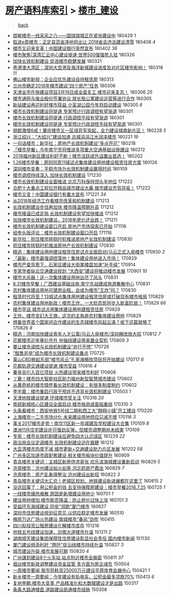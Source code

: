 [房产语料库索引](../../README.md)  > [楼市_建设](楼市_建设.md)
====
> [back](../README.md)

- [邯郸楼市一线采风之八——国瑞瑞城正在紧张建设中](http://jkwz.applinzi.com/ittc/7097364706509718539.html#%E9%82%AF%E9%83%B8%E6%A5%BC%E5%B8%82%E4%B8%80%E7%BA%BF%E9%87%87%E9%A3%8E%E4%B9%8B%E5%85%AB%E2%80%94%E2%80%94%E5%9B%BD%E7%91%9E%E7%91%9E%E5%9F%8E%E6%AD%A3%E5%9C%A8%E7%B4%A7%E5%BC%A0%E5%BB%BA%E8%AE%BE%E4%B8%AD) 180429 *1* 
- [狐说e周楼市：正定县百亩净地将出让 2018省会违法建设清零](http://jkwz.applinzi.com/ittc/7089659732552057872.html#%E7%8B%90%E8%AF%B4e%E5%91%A8%E6%A5%BC%E5%B8%82%EF%BC%9A%E6%AD%A3%E5%AE%9A%E5%8E%BF%E7%99%BE%E4%BA%A9%E5%87%80%E5%9C%B0%E5%B0%86%E5%87%BA%E8%AE%A9+2018%E7%9C%81%E4%BC%9A%E8%BF%9D%E6%B3%95%E5%BB%BA%E8%AE%BE%E6%B8%85%E9%9B%B6) 180408 *4* 
- [楼市又迎来变革！中国建设银行突然宣布](http://jkwz.applinzi.com/ittc/7087490441627042827.html#%E6%A5%BC%E5%B8%82%E5%8F%88%E8%BF%8E%E6%9D%A5%E5%8F%98%E9%9D%A9%EF%BC%81%E4%B8%AD%E5%9B%BD%E5%BB%BA%E8%AE%BE%E9%93%B6%E8%A1%8C%E7%AA%81%E7%84%B6%E5%AE%A3%E5%B8%83) 180402 *36* 
- [楼市聚焦|深湾汇云中心建设提速 世界500强强势入驻](http://jkwz.applinzi.com/ittc/7084886342406505483.html#%E6%A5%BC%E5%B8%82%E8%81%9A%E7%84%A6%7C%E6%B7%B1%E6%B9%BE%E6%B1%87%E4%BA%91%E4%B8%AD%E5%BF%83%E5%BB%BA%E8%AE%BE%E6%8F%90%E9%80%9F+%E4%B8%96%E7%95%8C500%E5%BC%BA%E5%BC%BA%E5%8A%BF%E5%85%A5%E9%A9%BB) 180326  
- [加快长效机制建设 促进楼市稳健发展](http://jkwz.applinzi.com/ittc/7082820360187937809.html#%E5%8A%A0%E5%BF%AB%E9%95%BF%E6%95%88%E6%9C%BA%E5%88%B6%E5%BB%BA%E8%AE%BE+%E4%BF%83%E8%BF%9B%E6%A5%BC%E5%B8%82%E7%A8%B3%E5%81%A5%E5%8F%91%E5%B1%95) 180321  
- [粤港澳大湾区：深圳大空港及海洋新城建设进度及对片区楼市影响！](http://jkwz.applinzi.com/ittc/7081591037623796742.html#%E7%B2%A4%E6%B8%AF%E6%BE%B3%E5%A4%A7%E6%B9%BE%E5%8C%BA%EF%BC%9A%E6%B7%B1%E5%9C%B3%E5%A4%A7%E7%A9%BA%E6%B8%AF%E5%8F%8A%E6%B5%B7%E6%B4%8B%E6%96%B0%E5%9F%8E%E5%BB%BA%E8%AE%BE%E8%BF%9B%E5%BA%A6%E5%8F%8A%E5%AF%B9%E7%89%87%E5%8C%BA%E6%A5%BC%E5%B8%82%E5%BD%B1%E5%93%8D%EF%BC%81) 180318 *11* 
- [佛山楼市新规：企业应优先建设自持租赁房](http://jkwz.applinzi.com/ittc/7079968125196174347.html#%E4%BD%9B%E5%B1%B1%E6%A5%BC%E5%B8%82%E6%96%B0%E8%A7%84%EF%BC%9A%E4%BC%81%E4%B8%9A%E5%BA%94%E4%BC%98%E5%85%88%E5%BB%BA%E8%AE%BE%E8%87%AA%E6%8C%81%E7%A7%9F%E8%B5%81%E6%88%BF) 180313  
- [兰州市确定2018年楼市建设“四个房产”任务](http://jkwz.applinzi.com/ittc/7077286547403834378.html#%E5%85%B0%E5%B7%9E%E5%B8%82%E7%A1%AE%E5%AE%9A2018%E5%B9%B4%E6%A5%BC%E5%B8%82%E5%BB%BA%E8%AE%BE%E2%80%9C%E5%9B%9B%E4%B8%AA%E6%88%BF%E4%BA%A7%E2%80%9D%E4%BB%BB%E5%8A%A1) 180306  
- [天津全市在施建设项目3月16日或全面复工 楼市迎来复苏！](http://jkwz.applinzi.com/ittc/7077270531076523025.html#%E5%A4%A9%E6%B4%A5%E5%85%A8%E5%B8%82%E5%9C%A8%E6%96%BD%E5%BB%BA%E8%AE%BE%E9%A1%B9%E7%9B%AE3%E6%9C%8816%E6%97%A5%E6%88%96%E5%85%A8%E9%9D%A2%E5%A4%8D%E5%B7%A5+%E6%A5%BC%E5%B8%82%E8%BF%8E%E6%9D%A5%E5%A4%8D%E8%8B%8F%EF%BC%81) 180306 *25* 
- [楼市通网与维业股份签署协议 就长租公寓建设运营等进行合作](http://jkwz.applinzi.com/ittc/7077073158660424711.html#%E6%A5%BC%E5%B8%82%E9%80%9A%E7%BD%91%E4%B8%8E%E7%BB%B4%E4%B8%9A%E8%82%A1%E4%BB%BD%E7%AD%BE%E7%BD%B2%E5%8D%8F%E8%AE%AE+%E5%B0%B1%E9%95%BF%E7%A7%9F%E5%85%AC%E5%AF%93%E5%BB%BA%E8%AE%BE%E8%BF%90%E8%90%A5%E7%AD%89%E8%BF%9B%E8%A1%8C%E5%90%88%E4%BD%9C) 180305  
- [新站建设再迎利好楼市获益 少荃湖公园今年将启动建设](http://jkwz.applinzi.com/ittc/7076771678397137927.html#%E6%96%B0%E7%AB%99%E5%BB%BA%E8%AE%BE%E5%86%8D%E8%BF%8E%E5%88%A9%E5%A5%BD%E6%A5%BC%E5%B8%82%E8%8E%B7%E7%9B%8A+%E5%B0%91%E8%8D%83%E6%B9%96%E5%85%AC%E5%9B%AD%E4%BB%8A%E5%B9%B4%E5%B0%86%E5%90%AF%E5%8A%A8%E5%BB%BA%E8%AE%BE) 180305 *6* 
- [楼市长效机制建设将提速 专家预计行政调控有望渐退](http://jkwz.applinzi.com/ittc/7075527902785700874.html#%E6%A5%BC%E5%B8%82%E9%95%BF%E6%95%88%E6%9C%BA%E5%88%B6%E5%BB%BA%E8%AE%BE%E5%B0%86%E6%8F%90%E9%80%9F+%E4%B8%93%E5%AE%B6%E9%A2%84%E8%AE%A1%E8%A1%8C%E6%94%BF%E8%B0%83%E6%8E%A7%E6%9C%89%E6%9C%9B%E6%B8%90%E9%80%80) 180301  
- [楼市长效机制建设将提速 行政调控手段有望渐退](http://jkwz.applinzi.com/ittc/7075521374745789450.html#%E6%A5%BC%E5%B8%82%E9%95%BF%E6%95%88%E6%9C%BA%E5%88%B6%E5%BB%BA%E8%AE%BE%E5%B0%86%E6%8F%90%E9%80%9F+%E8%A1%8C%E6%94%BF%E8%B0%83%E6%8E%A7%E6%89%8B%E6%AE%B5%E6%9C%89%E6%9C%9B%E6%B8%90%E9%80%80) 180301  
- [楼市长效机制建设将提速 专家预计行政调控手段有望渐退](http://jkwz.applinzi.com/ittc/7075426505910125585.html#%E6%A5%BC%E5%B8%82%E9%95%BF%E6%95%88%E6%9C%BA%E5%88%B6%E5%BB%BA%E8%AE%BE%E5%B0%86%E6%8F%90%E9%80%9F+%E4%B8%93%E5%AE%B6%E9%A2%84%E8%AE%A1%E8%A1%8C%E6%94%BF%E8%B0%83%E6%8E%A7%E6%89%8B%E6%AE%B5%E6%9C%89%E6%9C%9B%E6%B8%90%E9%80%80) 180301  
- [销额激增6成！肇庆楼市又一区域异军突起，全力建设城南新片区！](http://jkwz.applinzi.com/ittc/7075075224599266320.html#%E9%94%80%E9%A2%9D%E6%BF%80%E5%A2%9E6%E6%88%90%EF%BC%81%E8%82%87%E5%BA%86%E6%A5%BC%E5%B8%82%E5%8F%88%E4%B8%80%E5%8C%BA%E5%9F%9F%E5%BC%82%E5%86%9B%E7%AA%81%E8%B5%B7%EF%BC%8C%E5%85%A8%E5%8A%9B%E5%BB%BA%E8%AE%BE%E5%9F%8E%E5%8D%97%E6%96%B0%E7%89%87%E5%8C%BA%EF%BC%81) 180228 *5* 
- [浙江绍兴：“大绍兴”建设加速 古城涓涓江水润泽楼市](http://jkwz.applinzi.com/ittc/7072492249315542026.html#%E6%B5%99%E6%B1%9F%E7%BB%8D%E5%85%B4%EF%BC%9A%E2%80%9C%E5%A4%A7%E7%BB%8D%E5%85%B4%E2%80%9D%E5%BB%BA%E8%AE%BE%E5%8A%A0%E9%80%9F+%E5%8F%A4%E5%9F%8E%E6%B6%93%E6%B6%93%E6%B1%9F%E6%B0%B4%E6%B6%A6%E6%B3%BD%E6%A5%BC%E5%B8%82) 180221 *19* 
- [一句话楼市：新华社：房地产长效机制建设“多点开花”](http://jkwz.applinzi.com/ittc/7071507860184105995.html#%E4%B8%80%E5%8F%A5%E8%AF%9D%E6%A5%BC%E5%B8%82%EF%BC%9A%E6%96%B0%E5%8D%8E%E7%A4%BE%EF%BC%9A%E6%88%BF%E5%9C%B0%E4%BA%A7%E9%95%BF%E6%95%88%E6%9C%BA%E5%88%B6%E5%BB%BA%E8%AE%BE%E2%80%9C%E5%A4%9A%E7%82%B9%E5%BC%80%E8%8A%B1%E2%80%9D) 180218  
- [「楼市早餐」今年南宁市将推进多项重大交通基础设施建设](http://jkwz.applinzi.com/ittc/7069142049171702795.html#%E3%80%8C%E6%A5%BC%E5%B8%82%E6%97%A9%E9%A4%90%E3%80%8D%E4%BB%8A%E5%B9%B4%E5%8D%97%E5%AE%81%E5%B8%82%E5%B0%86%E6%8E%A8%E8%BF%9B%E5%A4%9A%E9%A1%B9%E9%87%8D%E5%A4%A7%E4%BA%A4%E9%80%9A%E5%9F%BA%E7%A1%80%E8%AE%BE%E6%96%BD%E5%BB%BA%E8%AE%BE) 180212  
- [2018福州新区建设利好不断！楼市活跃成外溢置业首选！](http://jkwz.applinzi.com/ittc/7065529592637293584.html#2018%E7%A6%8F%E5%B7%9E%E6%96%B0%E5%8C%BA%E5%BB%BA%E8%AE%BE%E5%88%A9%E5%A5%BD%E4%B8%8D%E6%96%AD%EF%BC%81%E6%A5%BC%E5%B8%82%E6%B4%BB%E8%B7%83%E6%88%90%E5%A4%96%E6%BA%A2%E7%BD%AE%E4%B8%9A%E9%A6%96%E9%80%89%EF%BC%81) 180202  
- [1.26楼市早餐：原则同意11城试点集体建设用地建设租赁住房方案](http://jkwz.applinzi.com/ittc/7062908333285966865.html#1.26%E6%A5%BC%E5%B8%82%E6%97%A9%E9%A4%90%EF%BC%9A%E5%8E%9F%E5%88%99%E5%90%8C%E6%84%8F11%E5%9F%8E%E8%AF%95%E7%82%B9%E9%9B%86%E4%BD%93%E5%BB%BA%E8%AE%BE%E7%94%A8%E5%9C%B0%E5%BB%BA%E8%AE%BE%E7%A7%9F%E8%B5%81%E4%BD%8F%E6%88%BF%E6%96%B9%E6%A1%88) 180126  
- [深圳楼市变奏：平稳市场为长效机制建设赢得时间](http://jkwz.applinzi.com/ittc/7056473178186974225.html#%E6%B7%B1%E5%9C%B3%E6%A5%BC%E5%B8%82%E5%8F%98%E5%A5%8F%EF%BC%9A%E5%B9%B3%E7%A8%B3%E5%B8%82%E5%9C%BA%E4%B8%BA%E9%95%BF%E6%95%88%E6%9C%BA%E5%88%B6%E5%BB%BA%E8%AE%BE%E8%B5%A2%E5%BE%97%E6%97%B6%E9%97%B4) 180109  
- [楼市调控持续深入 加快长效机制建设](http://jkwz.applinzi.com/ittc/7052971846360630288.html#%E6%A5%BC%E5%B8%82%E8%B0%83%E6%8E%A7%E6%8C%81%E7%BB%AD%E6%B7%B1%E5%85%A5+%E5%8A%A0%E5%BF%AB%E9%95%BF%E6%95%88%E6%9C%BA%E5%88%B6%E5%BB%BA%E8%AE%BE) 171230  
- [楼市长效机制建设全面推进 北京万科保持领头羊地位](http://jkwz.applinzi.com/ittc/7049848763760247825.html#%E6%A5%BC%E5%B8%82%E9%95%BF%E6%95%88%E6%9C%BA%E5%88%B6%E5%BB%BA%E8%AE%BE%E5%85%A8%E9%9D%A2%E6%8E%A8%E8%BF%9B+%E5%8C%97%E4%BA%AC%E4%B8%87%E7%A7%91%E4%BF%9D%E6%8C%81%E9%A2%86%E5%A4%B4%E7%BE%8A%E5%9C%B0%E4%BD%8D) 171222  
- [合肥十大重点工程拉开精品城市建设大幕 楼市建设齐驾并驱！](http://jkwz.applinzi.com/ittc/7049837690785137680.html#%E5%90%88%E8%82%A5%E5%8D%81%E5%A4%A7%E9%87%8D%E7%82%B9%E5%B7%A5%E7%A8%8B%E6%8B%89%E5%BC%80%E7%B2%BE%E5%93%81%E5%9F%8E%E5%B8%82%E5%BB%BA%E8%AE%BE%E5%A4%A7%E5%B9%95+%E6%A5%BC%E5%B8%82%E5%BB%BA%E8%AE%BE%E9%BD%90%E9%A9%BE%E5%B9%B6%E9%A9%B1%EF%BC%81) 171222  
- [楼市又变！中国建设银行有重大宣布](http://jkwz.applinzi.com/ittc/7049557961200894993.html#%E6%A5%BC%E5%B8%82%E5%8F%88%E5%8F%98%EF%BC%81%E4%B8%AD%E5%9B%BD%E5%BB%BA%E8%AE%BE%E9%93%B6%E8%A1%8C%E6%9C%89%E9%87%8D%E5%A4%A7%E5%AE%A3%E5%B8%83) 171221 *34* 
- [从2018年经济工作看楼市改革和机制建设](http://jkwz.applinzi.com/ittc/7046509682393351185.html#%E4%BB%8E2018%E5%B9%B4%E7%BB%8F%E6%B5%8E%E5%B7%A5%E4%BD%9C%E7%9C%8B%E6%A5%BC%E5%B8%82%E6%94%B9%E9%9D%A9%E5%92%8C%E6%9C%BA%E5%88%B6%E5%BB%BA%E8%AE%BE) 171213  
- [长效机制建设步伐再加快 楼市降温预期升高](http://jkwz.applinzi.com/ittc/7046125377351582737.html#%E9%95%BF%E6%95%88%E6%9C%BA%E5%88%B6%E5%BB%BA%E8%AE%BE%E6%AD%A5%E4%BC%90%E5%86%8D%E5%8A%A0%E5%BF%AB+%E6%A5%BC%E5%B8%82%E9%99%8D%E6%B8%A9%E9%A2%84%E6%9C%9F%E5%8D%87%E9%AB%98) 171212  
- [楼市降温已成定局 长效机制建设有望加快推进](http://jkwz.applinzi.com/ittc/7046099515281507345.html#%E6%A5%BC%E5%B8%82%E9%99%8D%E6%B8%A9%E5%B7%B2%E6%88%90%E5%AE%9A%E5%B1%80+%E9%95%BF%E6%95%88%E6%9C%BA%E5%88%B6%E5%BB%BA%E8%AE%BE%E6%9C%89%E6%9C%9B%E5%8A%A0%E5%BF%AB%E6%8E%A8%E8%BF%9B) 171212  
- [加快楼市长效机制建设，2018年房价还会跌！](http://jkwz.applinzi.com/ittc/7045850286046839824.html#%E5%8A%A0%E5%BF%AB%E6%A5%BC%E5%B8%82%E9%95%BF%E6%95%88%E6%9C%BA%E5%88%B6%E5%BB%BA%E8%AE%BE%EF%BC%8C2018%E5%B9%B4%E6%88%BF%E4%BB%B7%E8%BF%98%E4%BC%9A%E8%B7%8C%EF%BC%81) 171211  
- [楼市长效机制建设窗口开启 房地产市场探索已开始](http://jkwz.applinzi.com/ittc/7036466545411228689.html#%E6%A5%BC%E5%B8%82%E9%95%BF%E6%95%88%E6%9C%BA%E5%88%B6%E5%BB%BA%E8%AE%BE%E7%AA%97%E5%8F%A3%E5%BC%80%E5%90%AF+%E6%88%BF%E5%9C%B0%E4%BA%A7%E5%B8%82%E5%9C%BA%E6%8E%A2%E7%B4%A2%E5%B7%B2%E5%BC%80%E5%A7%8B) 171116  
- [经参头版评论：楼市长效机制建设窗口开启](http://jkwz.applinzi.com/ittc/7036436193191920657.html#%E7%BB%8F%E5%8F%82%E5%A4%B4%E7%89%88%E8%AF%84%E8%AE%BA%EF%BC%9A%E6%A5%BC%E5%B8%82%E9%95%BF%E6%95%88%E6%9C%BA%E5%88%B6%E5%BB%BA%E8%AE%BE%E7%AA%97%E5%8F%A3%E5%BC%80%E5%90%AF) 171116  
- [新华社：抓住楼市转稳时机推进房地产长效机制建设](http://jkwz.applinzi.com/ittc/7019180425606595601.html#%E6%96%B0%E5%8D%8E%E7%A4%BE%EF%BC%9A%E6%8A%93%E4%BD%8F%E6%A5%BC%E5%B8%82%E8%BD%AC%E7%A8%B3%E6%97%B6%E6%9C%BA%E6%8E%A8%E8%BF%9B%E6%88%BF%E5%9C%B0%E4%BA%A7%E9%95%BF%E6%95%88%E6%9C%BA%E5%88%B6%E5%BB%BA%E8%AE%BE) 170930  
- [抓住楼市转稳时机推进房地产长效机制建设](http://jkwz.applinzi.com/ittc/7019159575838852112.html#%E6%8A%93%E4%BD%8F%E6%A5%BC%E5%B8%82%E8%BD%AC%E7%A8%B3%E6%97%B6%E6%9C%BA%E6%8E%A8%E8%BF%9B%E6%88%BF%E5%9C%B0%E4%BA%A7%E9%95%BF%E6%95%88%E6%9C%BA%E5%88%B6%E5%BB%BA%E8%AE%BE) 170930  
- [精选：集体建设用地建设租赁住房试点全面启动/马云正式入局楼市](http://jkwz.applinzi.com/ittc/7019097836912903184.html#%E7%B2%BE%E9%80%89%EF%BC%9A%E9%9B%86%E4%BD%93%E5%BB%BA%E8%AE%BE%E7%94%A8%E5%9C%B0%E5%BB%BA%E8%AE%BE%E7%A7%9F%E8%B5%81%E4%BD%8F%E6%88%BF%E8%AF%95%E7%82%B9%E5%85%A8%E9%9D%A2%E5%90%AF%E5%8A%A8%2F%E9%A9%AC%E4%BA%91%E6%AD%A3%E5%BC%8F%E5%85%A5%E5%B1%80%E6%A5%BC%E5%B8%82) 170930 *2* 
- [「最新」楼市最强调控落地！集体建设用地进入市场！](http://jkwz.applinzi.com/ittc/7018807340827149329.html#%E3%80%8C%E6%9C%80%E6%96%B0%E3%80%8D%E6%A5%BC%E5%B8%82%E6%9C%80%E5%BC%BA%E8%B0%83%E6%8E%A7%E8%90%BD%E5%9C%B0%EF%BC%81%E9%9B%86%E4%BD%93%E5%BB%BA%E8%AE%BE%E7%94%A8%E5%9C%B0%E8%BF%9B%E5%85%A5%E5%B8%82%E5%9C%BA%EF%BC%81) 170929  
- [楼市严查背景下，石家庄建设大街某楼盘加速“补手续”](http://jkwz.applinzi.com/ittc/7013078066807702288.html#%E6%A5%BC%E5%B8%82%E4%B8%A5%E6%9F%A5%E8%83%8C%E6%99%AF%E4%B8%8B%EF%BC%8C%E7%9F%B3%E5%AE%B6%E5%BA%84%E5%BB%BA%E8%AE%BE%E5%A4%A7%E8%A1%97%E6%9F%90%E6%A5%BC%E7%9B%98%E5%8A%A0%E9%80%9F%E2%80%9C%E8%A1%A5%E6%89%8B%E7%BB%AD%E2%80%9D) 170914  
- [专家学者纵论交通建设规划 “大西安”建设将推动楼市发展](http://jkwz.applinzi.com/ittc/7008243144364393488.html#%E4%B8%93%E5%AE%B6%E5%AD%A6%E8%80%85%E7%BA%B5%E8%AE%BA%E4%BA%A4%E9%80%9A%E5%BB%BA%E8%AE%BE%E8%A7%84%E5%88%92+%E2%80%9C%E5%A4%A7%E8%A5%BF%E5%AE%89%E2%80%9D%E5%BB%BA%E8%AE%BE%E5%B0%86%E6%8E%A8%E5%8A%A8%E6%A5%BC%E5%B8%82%E5%8F%91%E5%B1%95) 170901 *10* 
- [楼市大杀器！这一次集体建设用地出尽了风头](http://jkwz.applinzi.com/ittc/7007986137271125009.html#%E6%A5%BC%E5%B8%82%E5%A4%A7%E6%9D%80%E5%99%A8%EF%BC%81%E8%BF%99%E4%B8%80%E6%AC%A1%E9%9B%86%E4%BD%93%E5%BB%BA%E8%AE%BE%E7%94%A8%E5%9C%B0%E5%87%BA%E5%B0%BD%E4%BA%86%E9%A3%8E%E5%A4%B4) 170831  
- [8.31楼市早餐丨广西建设基础设施 南宁东站建成旅游集散中心](http://jkwz.applinzi.com/ittc/7007899704430691344.html#8.31%E6%A5%BC%E5%B8%82%E6%97%A9%E9%A4%90%E4%B8%A8%E5%B9%BF%E8%A5%BF%E5%BB%BA%E8%AE%BE%E5%9F%BA%E7%A1%80%E8%AE%BE%E6%96%BD+%E5%8D%97%E5%AE%81%E4%B8%9C%E7%AB%99%E5%BB%BA%E6%88%90%E6%97%85%E6%B8%B8%E9%9B%86%E6%95%A3%E4%B8%AD%E5%BF%83) 170831  
- [农村集体建设用地可建房出租，会成为楼市“王炸”吗？](http://jkwz.applinzi.com/ittc/7007651786893296656.html#%E5%86%9C%E6%9D%91%E9%9B%86%E4%BD%93%E5%BB%BA%E8%AE%BE%E7%94%A8%E5%9C%B0%E5%8F%AF%E5%BB%BA%E6%88%BF%E5%87%BA%E7%A7%9F%EF%BC%8C%E4%BC%9A%E6%88%90%E4%B8%BA%E6%A5%BC%E5%B8%82%E2%80%9C%E7%8E%8B%E7%82%B8%E2%80%9D%E5%90%97%EF%BC%9F) 170830  
- [租赁时代将至？13城试点集体用地建设租赁住房或打破现有楼市格局](http://jkwz.applinzi.com/ittc/7007297026918974481.html#%E7%A7%9F%E8%B5%81%E6%97%B6%E4%BB%A3%E5%B0%86%E8%87%B3%EF%BC%9F13%E5%9F%8E%E8%AF%95%E7%82%B9%E9%9B%86%E4%BD%93%E7%94%A8%E5%9C%B0%E5%BB%BA%E8%AE%BE%E7%A7%9F%E8%B5%81%E4%BD%8F%E6%88%BF%E6%88%96%E6%89%93%E7%A0%B4%E7%8E%B0%E6%9C%89%E6%A5%BC%E5%B8%82%E6%A0%BC%E5%B1%80) 170829  
- [农村集体建设用地新政！楼市王炸，一大批农民将步入新富阶层！](http://jkwz.applinzi.com/ittc/7007292396298306577.html#%E5%86%9C%E6%9D%91%E9%9B%86%E4%BD%93%E5%BB%BA%E8%AE%BE%E7%94%A8%E5%9C%B0%E6%96%B0%E6%94%BF%EF%BC%81%E6%A5%BC%E5%B8%82%E7%8E%8B%E7%82%B8%EF%BC%8C%E4%B8%80%E5%A4%A7%E6%89%B9%E5%86%9C%E6%B0%91%E5%B0%86%E6%AD%A5%E5%85%A5%E6%96%B0%E5%AF%8C%E9%98%B6%E5%B1%82%EF%BC%81) 170829 *66* 
- [楼市早话 城市试点用集体建设用地建租赁住房](http://jkwz.applinzi.com/ittc/7007246631672742929.html#%E6%A5%BC%E5%B8%82%E6%97%A9%E8%AF%9D+%E5%9F%8E%E5%B8%82%E8%AF%95%E7%82%B9%E7%94%A8%E9%9B%86%E4%BD%93%E5%BB%BA%E8%AE%BE%E7%94%A8%E5%9C%B0%E5%BB%BA%E7%A7%9F%E8%B5%81%E4%BD%8F%E6%88%BF) 170829  
- [王炸，楼市变幻大王旗，这次的主角是农村集体建设用地](http://jkwz.applinzi.com/ittc/7007214311657964560.html#%E7%8E%8B%E7%82%B8%EF%BC%8C%E6%A5%BC%E5%B8%82%E5%8F%98%E5%B9%BB%E5%A4%A7%E7%8E%8B%E6%97%97%EF%BC%8C%E8%BF%99%E6%AC%A1%E7%9A%84%E4%B8%BB%E8%A7%92%E6%98%AF%E5%86%9C%E6%9D%91%E9%9B%86%E4%BD%93%E5%BB%BA%E8%AE%BE%E7%94%A8%E5%9C%B0) 170829  
- [想看世界首个国家间合作建设的生态城楼市风起云涌？收下这篇就够了](http://jkwz.applinzi.com/ittc/7006039418916570129.html#%E6%83%B3%E7%9C%8B%E4%B8%96%E7%95%8C%E9%A6%96%E4%B8%AA%E5%9B%BD%E5%AE%B6%E9%97%B4%E5%90%88%E4%BD%9C%E5%BB%BA%E8%AE%BE%E7%9A%84%E7%94%9F%E6%80%81%E5%9F%8E%E6%A5%BC%E5%B8%82%E9%A3%8E%E8%B5%B7%E4%BA%91%E6%B6%8C%EF%BC%9F%E6%94%B6%E4%B8%8B%E8%BF%99%E7%AF%87%E5%B0%B1%E5%A4%9F%E4%BA%86) 170826 *8* 
- [精选：河南加快建设青年人才公寓/马云入局楼市/深圳棚改放大招](http://jkwz.applinzi.com/ittc/7000893560587813905.html#%E7%B2%BE%E9%80%89%EF%BC%9A%E6%B2%B3%E5%8D%97%E5%8A%A0%E5%BF%AB%E5%BB%BA%E8%AE%BE%E9%9D%92%E5%B9%B4%E4%BA%BA%E6%89%8D%E5%85%AC%E5%AF%93%2F%E9%A9%AC%E4%BA%91%E5%85%A5%E5%B1%80%E6%A5%BC%E5%B8%82%2F%E6%B7%B1%E5%9C%B3%E6%A3%9A%E6%94%B9%E6%94%BE%E5%A4%A7%E6%8B%9B) 170812 *7* 
- [花都楼市近年量价齐升 中轴线建设带来置业契机](http://jkwz.applinzi.com/ittc/6999585856741180432.html#%E8%8A%B1%E9%83%BD%E6%A5%BC%E5%B8%82%E8%BF%91%E5%B9%B4%E9%87%8F%E4%BB%B7%E9%BD%90%E5%8D%87+%E4%B8%AD%E8%BD%B4%E7%BA%BF%E5%BB%BA%E8%AE%BE%E5%B8%A6%E6%9D%A5%E7%BD%AE%E4%B8%9A%E5%A5%91%E6%9C%BA) 170809 *3* 
- [要让楼市调控与长效机制建设“并行不悖”](http://jkwz.applinzi.com/ittc/6994742365422879761.html#%E8%A6%81%E8%AE%A9%E6%A5%BC%E5%B8%82%E8%B0%83%E6%8E%A7%E4%B8%8E%E9%95%BF%E6%95%88%E6%9C%BA%E5%88%B6%E5%BB%BA%E8%AE%BE%E2%80%9C%E5%B9%B6%E8%A1%8C%E4%B8%8D%E6%82%96%E2%80%9D) 170726  
- [“租售并举”成为楼市长效机制建设重点](http://jkwz.applinzi.com/ittc/6994068067699917840.html#%E2%80%9C%E7%A7%9F%E5%94%AE%E5%B9%B6%E4%B8%BE%E2%80%9D%E6%88%90%E4%B8%BA%E6%A5%BC%E5%B8%82%E9%95%BF%E6%95%88%E6%9C%BA%E5%88%B6%E5%BB%BA%E8%AE%BE%E9%87%8D%E7%82%B9) 170725  
- [莱山CBD掀起东部“楼市风云”孔家滩棚改项目将开始建设](http://jkwz.applinzi.com/ittc/6991182615787602961.html#%E8%8E%B1%E5%B1%B1CBD%E6%8E%80%E8%B5%B7%E4%B8%9C%E9%83%A8%E2%80%9C%E6%A5%BC%E5%B8%82%E9%A3%8E%E4%BA%91%E2%80%9D%E5%AD%94%E5%AE%B6%E6%BB%A9%E6%A3%9A%E6%94%B9%E9%A1%B9%E7%9B%AE%E5%B0%86%E5%BC%80%E5%A7%8B%E5%BB%BA%E8%AE%BE) 170717 *6* 
- [花都轨道交通建设提速 楼市受益](http://jkwz.applinzi.com/ittc/6979609139780011012.html#%E8%8A%B1%E9%83%BD%E8%BD%A8%E9%81%93%E4%BA%A4%E9%80%9A%E5%BB%BA%E8%AE%BE%E6%8F%90%E9%80%9F+%E6%A5%BC%E5%B8%82%E5%8F%97%E7%9B%8A) 170616 *4* 
- [秦皇岛引入百亿项目 火热建设带来楼市利好](http://jkwz.applinzi.com/ittc/6976857612388664324.html#%E7%A7%A6%E7%9A%87%E5%B2%9B%E5%BC%95%E5%85%A5%E7%99%BE%E4%BA%BF%E9%A1%B9%E7%9B%AE+%E7%81%AB%E7%83%AD%E5%BB%BA%E8%AE%BE%E5%B8%A6%E6%9D%A5%E6%A5%BC%E5%B8%82%E5%88%A9%E5%A5%BD) 170608  
- [丫霸！楼市四大智能社区助力福州新型智慧城市建设](http://jkwz.applinzi.com/ittc/6974599687788037125.html#%E4%B8%AB%E9%9C%B8%EF%BC%81%E6%A5%BC%E5%B8%82%E5%9B%9B%E5%A4%A7%E6%99%BA%E8%83%BD%E7%A4%BE%E5%8C%BA%E5%8A%A9%E5%8A%9B%E7%A6%8F%E5%B7%9E%E6%96%B0%E5%9E%8B%E6%99%BA%E6%85%A7%E5%9F%8E%E5%B8%82%E5%BB%BA%E8%AE%BE) 170602  
- [从黄奇帆的楼市情怀看长效机制建设：有很多制度制约](http://jkwz.applinzi.com/ittc/6974490775634052101.html#%E4%BB%8E%E9%BB%84%E5%A5%87%E5%B8%86%E7%9A%84%E6%A5%BC%E5%B8%82%E6%83%85%E6%80%80%E7%9C%8B%E9%95%BF%E6%95%88%E6%9C%BA%E5%88%B6%E5%BB%BA%E8%AE%BE%EF%BC%9A%E6%9C%89%E5%BE%88%E5%A4%9A%E5%88%B6%E5%BA%A6%E5%88%B6%E7%BA%A6) 170602  
- [李宇嘉：楼市重启行政干预并不违背长效机制建设](http://jkwz.applinzi.com/ittc/6963232302535558148.html#%E6%9D%8E%E5%AE%87%E5%98%89%EF%BC%9A%E6%A5%BC%E5%B8%82%E9%87%8D%E5%90%AF%E8%A1%8C%E6%94%BF%E5%B9%B2%E9%A2%84%E5%B9%B6%E4%B8%8D%E8%BF%9D%E8%83%8C%E9%95%BF%E6%95%88%E6%9C%BA%E5%88%B6%E5%BB%BA%E8%AE%BE) 170503 *1* 
- [天津地铁建设提速 环城楼市受关注](http://jkwz.applinzi.com/ittc/6945541580818744325.html#%E5%A4%A9%E6%B4%A5%E5%9C%B0%E9%93%81%E5%BB%BA%E8%AE%BE%E6%8F%90%E9%80%9F+%E7%8E%AF%E5%9F%8E%E6%A5%BC%E5%B8%82%E5%8F%97%E5%85%B3%E6%B3%A8) 170316 *20* 
- [南部新城核心区建设全面启动 楼市格局或面临重组](http://jkwz.applinzi.com/ittc/6943430018129724420.html#%E5%8D%97%E9%83%A8%E6%96%B0%E5%9F%8E%E6%A0%B8%E5%BF%83%E5%8C%BA%E5%BB%BA%E8%AE%BE%E5%85%A8%E9%9D%A2%E5%90%AF%E5%8A%A8+%E6%A5%BC%E5%B8%82%E6%A0%BC%E5%B1%80%E6%88%96%E9%9D%A2%E4%B8%B4%E9%87%8D%E7%BB%84) 170310 *3* 
- [头条看楼市：西安地铁5号线二期和西工大“翱翔小镇”开工建设](http://jkwz.applinzi.com/ittc/6936658463844467716.html#%E5%A4%B4%E6%9D%A1%E7%9C%8B%E6%A5%BC%E5%B8%82%EF%BC%9A%E8%A5%BF%E5%AE%89%E5%9C%B0%E9%93%815%E5%8F%B7%E7%BA%BF%E4%BA%8C%E6%9C%9F%E5%92%8C%E8%A5%BF%E5%B7%A5%E5%A4%A7%E2%80%9C%E7%BF%B1%E7%BF%94%E5%B0%8F%E9%95%87%E2%80%9D%E5%BC%80%E5%B7%A5%E5%BB%BA%E8%AE%BE) 170220  
- [上海楼市一二手市场分化 未来建设用地供应只减不增](http://jkwz.applinzi.com/ittc/6923554102029321221.html#%E4%B8%8A%E6%B5%B7%E6%A5%BC%E5%B8%82%E4%B8%80%E4%BA%8C%E6%89%8B%E5%B8%82%E5%9C%BA%E5%88%86%E5%8C%96+%E6%9C%AA%E6%9D%A5%E5%BB%BA%E8%AE%BE%E7%94%A8%E5%9C%B0%E4%BE%9B%E5%BA%94%E5%8F%AA%E5%87%8F%E4%B8%8D%E5%A2%9E) 170116 *3* 
- [事关2017楼市走势！南京11区新一年城建及学校建设大合集](http://jkwz.applinzi.com/ittc/6921250908364342277.html#%E4%BA%8B%E5%85%B32017%E6%A5%BC%E5%B8%82%E8%B5%B0%E5%8A%BF%EF%BC%81%E5%8D%97%E4%BA%AC11%E5%8C%BA%E6%96%B0%E4%B8%80%E5%B9%B4%E5%9F%8E%E5%BB%BA%E5%8F%8A%E5%AD%A6%E6%A0%A1%E5%BB%BA%E8%AE%BE%E5%A4%A7%E5%90%88%E9%9B%86) 170109 *8* 
- [澳洲11月住宅建设许可强劲反弹，但楼市调整期尚未结束](http://jkwz.applinzi.com/ittc/6921160288337658884.html#%E6%BE%B3%E6%B4%B211%E6%9C%88%E4%BD%8F%E5%AE%85%E5%BB%BA%E8%AE%BE%E8%AE%B8%E5%8F%AF%E5%BC%BA%E5%8A%B2%E5%8F%8D%E5%BC%B9%EF%BC%8C%E4%BD%86%E6%A5%BC%E5%B8%82%E8%B0%83%E6%95%B4%E6%9C%9F%E5%B0%9A%E6%9C%AA%E7%BB%93%E6%9D%9F) 170109  
- [专家：楼市长效机制建设应避免四大认识误区](http://jkwz.applinzi.com/ittc/6917084198803620868.html#%E4%B8%93%E5%AE%B6%EF%BC%9A%E6%A5%BC%E5%B8%82%E9%95%BF%E6%95%88%E6%9C%BA%E5%88%B6%E5%BB%BA%E8%AE%BE%E5%BA%94%E9%81%BF%E5%85%8D%E5%9B%9B%E5%A4%A7%E8%AE%A4%E8%AF%86%E8%AF%AF%E5%8C%BA) 161229 *22* 
- [政治局会议定调楼市 长效机制建设迫在眉睫](http://jkwz.applinzi.com/ittc/6910796266069296133.html#%E6%94%BF%E6%B2%BB%E5%B1%80%E4%BC%9A%E8%AE%AE%E5%AE%9A%E8%B0%83%E6%A5%BC%E5%B8%82+%E9%95%BF%E6%95%88%E6%9C%BA%E5%88%B6%E5%BB%BA%E8%AE%BE%E8%BF%AB%E5%9C%A8%E7%9C%89%E7%9D%AB) 161212  
- [大亚湾楼市热度不减 城市更新+交通建设助力片区发展](http://jkwz.applinzi.com/ittc/6907088227373974533.html#%E5%A4%A7%E4%BA%9A%E6%B9%BE%E6%A5%BC%E5%B8%82%E7%83%AD%E5%BA%A6%E4%B8%8D%E5%87%8F+%E5%9F%8E%E5%B8%82%E6%9B%B4%E6%96%B0%2B%E4%BA%A4%E9%80%9A%E5%BB%BA%E8%AE%BE%E5%8A%A9%E5%8A%9B%E7%89%87%E5%8C%BA%E5%8F%91%E5%B1%95) 161202 *58* 
- [广州多区加速市政配套建设 相关楼市板块价值提升](http://jkwz.applinzi.com/ittc/6875688060540421125.html#%E5%B9%BF%E5%B7%9E%E5%A4%9A%E5%8C%BA%E5%8A%A0%E9%80%9F%E5%B8%82%E6%94%BF%E9%85%8D%E5%A5%97%E5%BB%BA%E8%AE%BE+%E7%9B%B8%E5%85%B3%E6%A5%BC%E5%B8%82%E6%9D%BF%E5%9D%97%E4%BB%B7%E5%80%BC%E6%8F%90%E5%8D%87) 160909  
- [青岛楼市关键词：主城区新房供求紧张 欢乐滨海城建设重新启动](http://jkwz.applinzi.com/ittc/6871784428233294852.html#%E9%9D%92%E5%B2%9B%E6%A5%BC%E5%B8%82%E5%85%B3%E9%94%AE%E8%AF%8D%EF%BC%9A%E4%B8%BB%E5%9F%8E%E5%8C%BA%E6%96%B0%E6%88%BF%E4%BE%9B%E6%B1%82%E7%B4%A7%E5%BC%A0+%E6%AC%A2%E4%B9%90%E6%BB%A8%E6%B5%B7%E5%9F%8E%E5%BB%BA%E8%AE%BE%E9%87%8D%E6%96%B0%E5%90%AF%E5%8A%A8) 160829 *5* 
- [沧周楼市：沧州建设如火如荼 河北抓房产蠹虫](http://jkwz.applinzi.com/ittc/6871774073763398660.html#%E6%B2%A7%E5%91%A8%E6%A5%BC%E5%B8%82%EF%BC%9A%E6%B2%A7%E5%B7%9E%E5%BB%BA%E8%AE%BE%E5%A6%82%E7%81%AB%E5%A6%82%E8%8D%BC+%E6%B2%B3%E5%8C%97%E6%8A%93%E6%88%BF%E4%BA%A7%E8%A0%B9%E8%99%AB) 160829 *7* 
- [沧周楼市：房产乱象得整治 沧州建设出新招](http://jkwz.applinzi.com/ittc/6869175898091291652.html#%E6%B2%A7%E5%91%A8%E6%A5%BC%E5%B8%82%EF%BC%9A%E6%88%BF%E4%BA%A7%E4%B9%B1%E8%B1%A1%E5%BE%97%E6%95%B4%E6%B2%BB+%E6%B2%A7%E5%B7%9E%E5%BB%BA%E8%AE%BE%E5%87%BA%E6%96%B0%E6%8B%9B) 160822 *3* 
- [青岛楼市关键词大汇总！老城区规划、地铁建设新进展都在这里了](http://jkwz.applinzi.com/ittc/6866533016549196804.html#%E9%9D%92%E5%B2%9B%E6%A5%BC%E5%B8%82%E5%85%B3%E9%94%AE%E8%AF%8D%E5%A4%A7%E6%B1%87%E6%80%BB%EF%BC%81%E8%80%81%E5%9F%8E%E5%8C%BA%E8%A7%84%E5%88%92%E3%80%81%E5%9C%B0%E9%93%81%E5%BB%BA%E8%AE%BE%E6%96%B0%E8%BF%9B%E5%B1%95%E9%83%BD%E5%9C%A8%E8%BF%99%E9%87%8C%E4%BA%86) 160815 *2* 
- [没这回事了：用公积金的钱 去支持保障房建设︱楼市早餐2016.7.25](http://jkwz.applinzi.com/ittc/6858676260162765829.html#%E6%B2%A1%E8%BF%99%E5%9B%9E%E4%BA%8B%E4%BA%86%EF%BC%9A%E7%94%A8%E5%85%AC%E7%A7%AF%E9%87%91%E7%9A%84%E9%92%B1+%E5%8E%BB%E6%94%AF%E6%8C%81%E4%BF%9D%E9%9A%9C%E6%88%BF%E5%BB%BA%E8%AE%BE%EF%B8%B1%E6%A5%BC%E5%B8%82%E6%97%A9%E9%A4%902016.7.25) 160725 *1* 
- [一线楼市燥热难散 原因是新增建设用地少](http://jkwz.applinzi.com/ittc/6849902122195485700.html#%E4%B8%80%E7%BA%BF%E6%A5%BC%E5%B8%82%E7%87%A5%E7%83%AD%E9%9A%BE%E6%95%A3+%E5%8E%9F%E5%9B%A0%E6%98%AF%E6%96%B0%E5%A2%9E%E5%BB%BA%E8%AE%BE%E7%94%A8%E5%9C%B0%E5%B0%91) 160701 *1* 
- [建设用地增加 楼市能否降温：防止房价过快上涨](http://jkwz.applinzi.com/ittc/6849803194699613189.html#%E5%BB%BA%E8%AE%BE%E7%94%A8%E5%9C%B0%E5%A2%9E%E5%8A%A0+%E6%A5%BC%E5%B8%82%E8%83%BD%E5%90%A6%E9%99%8D%E6%B8%A9%EF%BC%9A%E9%98%B2%E6%AD%A2%E6%88%BF%E4%BB%B7%E8%BF%87%E5%BF%AB%E4%B8%8A%E6%B6%A8) 160701 *3* 
- [受益环东海域建设 同安“领跑”厦门楼市](http://jkwz.applinzi.com/ittc/6848319456778126340.html#%E5%8F%97%E7%9B%8A%E7%8E%AF%E4%B8%9C%E6%B5%B7%E5%9F%9F%E5%BB%BA%E8%AE%BE+%E5%90%8C%E5%AE%89%E2%80%9C%E9%A2%86%E8%B7%91%E2%80%9D%E5%8E%A6%E9%97%A8%E6%A5%BC%E5%B8%82) 160627  
- [深圳市住房建设规划征意见 以供应稳定楼市发展](http://jkwz.applinzi.com/ittc/6830620543367513093.html#%E6%B7%B1%E5%9C%B3%E5%B8%82%E4%BD%8F%E6%88%BF%E5%BB%BA%E8%AE%BE%E8%A7%84%E5%88%92%E5%BE%81%E6%84%8F%E8%A7%81+%E4%BB%A5%E4%BE%9B%E5%BA%94%E7%A8%B3%E5%AE%9A%E6%A5%BC%E5%B8%82%E5%8F%91%E5%B1%95) 160510  
- [槐房万达广场火热建设 南城楼市“春风”劲吹](http://jkwz.applinzi.com/ittc/6821280613814240261.html#%E6%A7%90%E6%88%BF%E4%B8%87%E8%BE%BE%E5%B9%BF%E5%9C%BA%E7%81%AB%E7%83%AD%E5%BB%BA%E8%AE%BE+%E5%8D%97%E5%9F%8E%E6%A5%BC%E5%B8%82%E2%80%9C%E6%98%A5%E9%A3%8E%E2%80%9D%E5%8A%B2%E5%90%B9) 160415  
- [四川拟投资公租房建设化解楼市库存](http://jkwz.applinzi.com/ittc/6776463642820346884.html#%E5%9B%9B%E5%B7%9D%E6%8B%9F%E6%8A%95%E8%B5%84%E5%85%AC%E7%A7%9F%E6%88%BF%E5%BB%BA%E8%AE%BE%E5%8C%96%E8%A7%A3%E6%A5%BC%E5%B8%82%E5%BA%93%E5%AD%98) 151216  
- [地铁五号线建设加速，剑南大道楼市升温](http://jkwz.applinzi.com/ittc/6774609856078283780.html#%E5%9C%B0%E9%93%81%E4%BA%94%E5%8F%B7%E7%BA%BF%E5%BB%BA%E8%AE%BE%E5%8A%A0%E9%80%9F%EF%BC%8C%E5%89%91%E5%8D%97%E5%A4%A7%E9%81%93%E6%A5%BC%E5%B8%82%E5%8D%87%E6%B8%A9) 151211 *2* 
- [湖南顺天建设集团保障性住房建设彰显社会责任 国内楼市新闻](http://jkwz.applinzi.com/ittc/6770445021987996676.html#%E6%B9%96%E5%8D%97%E9%A1%BA%E5%A4%A9%E5%BB%BA%E8%AE%BE%E9%9B%86%E5%9B%A2%E4%BF%9D%E9%9A%9C%E6%80%A7%E4%BD%8F%E6%88%BF%E5%BB%BA%E8%AE%BE%E5%BD%B0%E6%98%BE%E7%A4%BE%E4%BC%9A%E8%B4%A3%E4%BB%BB+%E5%9B%BD%E5%86%85%E6%A5%BC%E5%B8%82%E6%96%B0%E9%97%BB) 151130  
- [厦门建设频添利好 “两环”促沿线楼市持续升温](http://jkwz.applinzi.com/ittc/6735153416646050821.html#%E5%8E%A6%E9%97%A8%E5%BB%BA%E8%AE%BE%E9%A2%91%E6%B7%BB%E5%88%A9%E5%A5%BD+%E2%80%9C%E4%B8%A4%E7%8E%AF%E2%80%9D%E4%BF%83%E6%B2%BF%E7%BA%BF%E6%A5%BC%E5%B8%82%E6%8C%81%E7%BB%AD%E5%8D%87%E6%B8%A9) 150827 *3* 
- [城市建设升级 楼市发展可期](http://jkwz.applinzi.com/ittc/6732580533667464196.html#%E5%9F%8E%E5%B8%82%E5%BB%BA%E8%AE%BE%E5%8D%87%E7%BA%A7+%E6%A5%BC%E5%B8%82%E5%8F%91%E5%B1%95%E5%8F%AF%E6%9C%9F) 150820 *4* 
- [广州谋划建设8个火车站 站点附近楼市全揭密](http://jkwz.applinzi.com/ittc/547650615682934024.html#%E5%B9%BF%E5%B7%9E%E8%B0%8B%E5%88%92%E5%BB%BA%E8%AE%BE8%E4%B8%AA%E7%81%AB%E8%BD%A6%E7%AB%99+%E7%AB%99%E7%82%B9%E9%99%84%E8%BF%91%E6%A5%BC%E5%B8%82%E5%85%A8%E6%8F%AD%E5%AF%86) 150811 *37* 
- [烟台楼市新政调整建设资金监管 多方面为房企减负](http://jkwz.applinzi.com/ittc/547650611408985916.html#%E7%83%9F%E5%8F%B0%E6%A5%BC%E5%B8%82%E6%96%B0%E6%94%BF%E8%B0%83%E6%95%B4%E5%BB%BA%E8%AE%BE%E8%B5%84%E9%87%91%E7%9B%91%E7%AE%A1+%E5%A4%9A%E6%96%B9%E9%9D%A2%E4%B8%BA%E6%88%BF%E4%BC%81%E5%87%8F%E8%B4%9F) 150504  
- [一周楼市要闻 我市将耗资25000万元建设平原体育会展中心](http://jkwz.applinzi.com/ittc/547650611401747797.html#%E4%B8%80%E5%91%A8%E6%A5%BC%E5%B8%82%E8%A6%81%E9%97%BB+%E6%88%91%E5%B8%82%E5%B0%86%E8%80%97%E8%B5%8425000%E4%B8%87%E5%85%83%E5%BB%BA%E8%AE%BE%E5%B9%B3%E5%8E%9F%E4%BD%93%E8%82%B2%E4%BC%9A%E5%B1%95%E4%B8%AD%E5%BF%83) 150421 *1* 
- [新乡楼市一周要闻：今年建设有轨电车、公积金最多贷款70%](http://jkwz.applinzi.com/ittc/547650611403696365.html#%E6%96%B0%E4%B9%A1%E6%A5%BC%E5%B8%82%E4%B8%80%E5%91%A8%E8%A6%81%E9%97%BB%EF%BC%9A%E4%BB%8A%E5%B9%B4%E5%BB%BA%E8%AE%BE%E6%9C%89%E8%BD%A8%E7%94%B5%E8%BD%A6%E3%80%81%E5%85%AC%E7%A7%AF%E9%87%91%E6%9C%80%E5%A4%9A%E8%B4%B7%E6%AC%BE70%25) 150413 *6* 
- [复地李鹏:楼市大变革 产品精准化和大数据建设才是出路](http://jkwz.applinzi.com/ittc/547650611400039319.html#%E5%A4%8D%E5%9C%B0%E6%9D%8E%E9%B9%8F%3A%E6%A5%BC%E5%B8%82%E5%A4%A7%E5%8F%98%E9%9D%A9+%E4%BA%A7%E5%93%81%E7%B2%BE%E5%87%86%E5%8C%96%E5%92%8C%E5%A4%A7%E6%95%B0%E6%8D%AE%E5%BB%BA%E8%AE%BE%E6%89%8D%E6%98%AF%E5%87%BA%E8%B7%AF) 150317  
- [条条大路通楼盘 道路建设疏通楼市经脉](http://jkwz.applinzi.com/ittc/547650611395997352.html#%E6%9D%A1%E6%9D%A1%E5%A4%A7%E8%B7%AF%E9%80%9A%E6%A5%BC%E7%9B%98+%E9%81%93%E8%B7%AF%E5%BB%BA%E8%AE%BE%E7%96%8F%E9%80%9A%E6%A5%BC%E5%B8%82%E7%BB%8F%E8%84%89) 150308  
